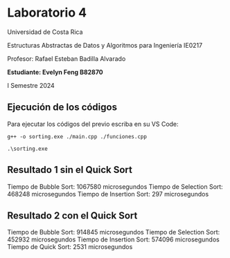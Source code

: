 # Laboratorio 4

Universidad de Costa Rica

Estructuras Abstractas de Datos y Algoritmos para Ingeniería IE0217

Profesor: Rafael Esteban Badilla Alvarado

**Estudiante: Evelyn Feng B82870**

I Semestre 2024


## Ejecución de los códigos

Para ejecutar los códigos del previo escriba en su VS Code:
```
g++ -o sorting.exe ./main.cpp ./funciones.cpp

.\sorting.exe 
````
## Resultado 1 sin el Quick Sort

Tiempo de Bubble Sort: 1067580 microsegundos
Tiempo de Selection Sort: 468248 microsegundos
Tiempo de Insertion Sort: 297 microsegundos

## Resultado 2 con el Quick Sort

Tiempo de Bubble Sort: 914845 microsegundos
Tiempo de Selection Sort: 452932 microsegundos
Tiempo de Insertion Sort: 574096 microsegundos
Tiempo de Quick Sort: 2531 microsegundos
